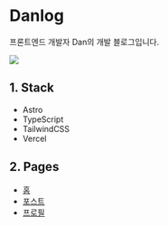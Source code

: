 # Danlog

프론트엔드 개발자 Dan의 개발 블로그입니다.

![](https://i.imgur.com/AIJIZtH.png)

## 1. Stack

- Astro
- TypeScript
- TailwindCSS
- Vercel


## 2. Pages

- [홈](https://danlog.vercel.app/)
- [포스트](https://danlog.vercel.app/blog/)
- [프로필](https://danlog.vercel.app/work/)